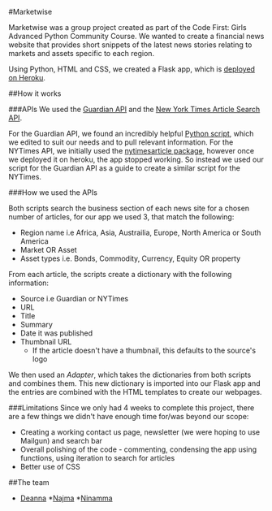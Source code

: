﻿#Marketwise

Marketwise was a group project created as part of the Code First: Girls Advanced Python Community Course. 
We wanted to create a financial news website that provides short snippets of the latest news stories relating to markets and assets specific to each region.

Using Python, HTML and CSS, we created a Flask app, which is [deployed on Heroku](https://lit-everglades-83313.herokuapp.com/).


##How it works

###APIs
We used the [Guardian API](http://open-platform.theguardian.com/) and the [New York Times Article Search API](https://developer.nytimes.com/article_search_v2.json).

For the Guardian API, we found an incredibly helpful [Python script](https://gist.github.com/dannguyen/c9cb220093ee4c12b840), which we edited to suit our needs and to pull relevant information.
For the NYTimes API, we initially used the [nytimesarticle package](https://pypi.python.org/pypi/nytimesarticle/0.1.0), however once we deployed it on heroku, the app stopped working. 
So instead we used our script for the Guardian API as a guide to create a similar script for the NYTimes.

###How we used the APIs

Both scripts search the business section of each news site for a chosen number of articles, for our app we used 3, that match the following:
* Region name i.e Africa, Asia, Austrailia, Europe, North America or South America
* Market OR Asset
* Asset types i.e. Bonds, Commodity, Currency, Equity OR property

From each article, the scripts create a dictionary with the following information:
* Source i.e Guardian or NYTimes
* URL
* Title
* Summary
* Date it was published
* Thumbnail URL
	* If the article doesn't have a thumbnail, this defaults to the source's logo

We then used an _Adapter_, which takes the dictionaries from both scripts and combines them. 
This new dictionary is imported into our Flask app and the entries are combined with the HTML templates to create our webpages.


###Limitations
Since we only had 4 weeks to complete this project, there are a few things we didn't have enough time for/was beyond our scope:

* Creating a working contact us page, newsletter (we were hoping to use Mailgun) and search bar
* Overall polishing of the code - commenting, condensing the app using functions, using iteration to search for articles
* Better use of CSS


##The team
* [Deanna](https://github.com/Deanna123)
*[Najma](https://github.com/codenajma)
*[Ninamma](https://github.com/ASTG17)